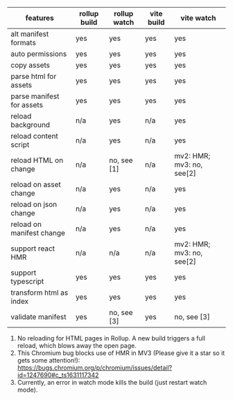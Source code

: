 | features                  | rollup build | rollup watch | vite build | vite watch                |
| ------------------------- | ------------ | ------------ | ---------- | ------------------------- |
| alt manifest formats      | yes          | yes          | yes        | yes                       |
| auto permissions          | yes          | yes          | yes        | yes                       |
| copy assets               | yes          | yes          | yes        | yes                       |
| parse html for assets     | yes          | yes          | yes        | yes                       |
| parse manifest for assets | yes          | yes          | yes        | yes                       |
| reload background         | n/a          | yes          | n/a        | yes                       |
| reload content script     | n/a          | yes          | n/a        | yes                       |
| reload HTML on change     | n/a          | no, see [1]  | n/a        | mv2: HMR; mv3: no, see[2] |
| reload on asset change    | n/a          | yes          | n/a        | yes                       |
| reload on json change     | n/a          | yes          | n/a        | yes                       |
| reload on manifest change | n/a          | yes          | n/a        | yes                       |
| support react HMR         | n/a          | n/a          | n/a        | mv2: HMR; mv3: no, see[2] |
| support typescript        | yes          | yes          | yes        | yes                       |
| transform html as index   | yes          | yes          | yes        | yes                       |
| validate manifest         | yes          | no, see [3]  | yes        | no, see [3]               |

1. No reloading for HTML pages in Rollup. A new build triggers a
   full reload, which blows away the open page.
2. This Chromium bug blocks use of HMR in MV3 (Please give it a
   star so it gets some attention!):
   https://bugs.chromium.org/p/chromium/issues/detail?id=1247690#c_ts1631117342
3. Currently, an error in watch mode kills the build (just
   restart watch mode).
